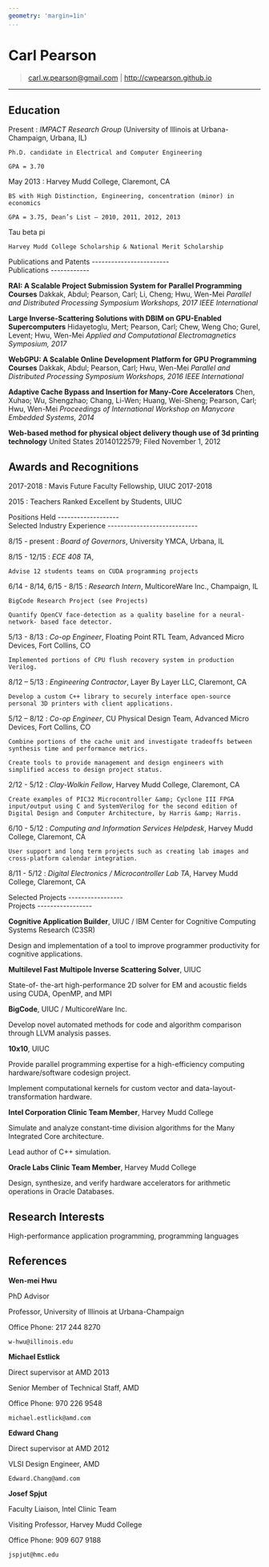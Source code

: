 ```yaml
---
geometry: 'margin=1in'
...
```


Carl Pearson
============

>  carl.w.pearson@gmail.com | <http://cwpearson.github.io>

----


Education
---------

Present
:   *IMPACT Research Group* (University of Illinois at Urbana-Champaign, Urbana, IL)

    Ph.D. candidate in Electrical and Computer Engineering

    GPA = 3.70

May 2013
:   Harvey Mudd College, Claremont, CA

    BS with High Distinction, Engineering, concentration (minor) in economics
    
    GPA = 3.75, Dean’s List – 2010, 2011, 2012, 2013
<div class="cvonly">
    Tau beta pi

    Harvey Mudd College Scholarship & National Merit Scholarship
</div>    


<div class="cvonly">
Publications and Patents
------------------------
</div>
<div class="resumeonly">
Publications
------------
</div>


**RAI: A Scalable Project Submission System for Parallel Programming Courses**
Dakkak, Abdul; Pearson, Carl; Li, Cheng; Hwu, Wen-Mei
*Parallel and Distributed Processing Symposium Workshops, 2017 IEEE International*

**Large Inverse-Scattering Solutions with DBIM on GPU-Enabled Supercomputers**
Hidayetoglu, Mert; Pearson, Carl; Chew, Weng Cho; Gurel, Levent; Hwu, Wen-Mei
*Applied and Computational Electromagnetics Symposium, 2017*

**WebGPU: A Scalable Online Development Platform for GPU Programming Courses**
Dakkak, Abdul; Pearson, Carl; Hwu, Wen-Mei
*Parallel and Distributed Processing Symposium Workshops, 2016 IEEE International*

**Adaptive Cache Bypass and Insertion for Many-Core Accelerators**
Chen, Xuhao; Wu, Shengzhao; Chang, Li-Wen; Huang, Wei-Sheng; Pearson, Carl; Hwu, Wen-Mei
*Proceedings of International Workshop on Manycore Embedded Systems, 2014*

<div class="cvonly">

**Web-based method for physical object delivery though use of 3d printing technology**
United States 20140122579; Filed November 1, 2012
</div>


Awards and Recognitions
-----------------------

2017-2018
:   Mavis Future Faculty Fellowship, UIUC 2017-2018

2015
:   Teachers Ranked Excellent by Students, UIUC

<div class="cvonly">
Positions Held
-------------------
</div>
<div class="resumeonly">
Selected Industry Experience
----------------------------
</div>

<div class="cvonly">

8/15 - present
:   *Board of Governors*, University YMCA, Urbana, IL

8/15 - 12/15
:   *ECE 408 TA*, 

    Advise 12 students teams on CUDA programming projects
</div>

6/14 - 8/14, 6/15 - 8/15
:   *Research Intern*, MulticoreWare Inc., Champaign, IL 

    BigCode Research Project (see Projects)

    Quantify OpenCV face-detection as a quality baseline for a neural-network- based face detector.

5/13 - 8/13
:   *Co-op Engineer*, Floating Point RTL Team, Advanced Micro Devices, Fort Collins, CO 

    Implemented portions of CPU flush recovery system in production Verilog.

8/12 – 5/13
:   *Engineering Contractor*, Layer By Layer LLC, Claremont, CA 

    Develop a custom C++ library to securely interface open-source personal 3D printers with client applications.

5/12 – 8/12
:   *Co-op Engineer*, CU Physical Design Team, Advanced Micro Devices, Fort Collins, CO 

    Combine portions of the cache unit and investigate tradeoffs between synthesis time and performance metrics.

    Create tools to provide management and design engineers with simplified access to design project status.

<div class="cvonly">

2/12 - 5/12
:   *Clay-Wolkin Fellow*, Harvey Mudd College, Claremont, CA

    Create examples of PIC32 Microcontroller &amp; Cyclone III FPGA input/output using C and SystemVerilog for the second edition of Digital Design and Computer Architecture, by Harris &amp; Harris.

6/10 - 5/12
:   *Computing and Information Services Helpdesk*, Harvey Mudd College, Claremont, CA 

    User support and long term projects such as creating lab images and cross-platform calendar integration.

8/11 - 5/12
:   *Digital Electronics / Microcontroller Lab TA*, Harvey Mudd College, Claremont, CA
</div>

<div class="resumeonly">
Selected Projects
-----------------
</div>
<div class="cvonly">
Projects
-----------------
</div>

**Cognitive Application Builder**, UIUC / IBM Center for Cognitive Computing Systems Research (C3SR)

Design and implementation of a tool to improve programmer productivity for cognitive applications.

**Multilevel Fast Multipole Inverse Scattering Solver**, UIUC

State-of- the-art high-performance 2D solver for EM and acoustic fields using CUDA, OpenMP, and MPI

**BigCode**, UIUC / MulticoreWare Inc.

Develop novel automated methods for code and algorithm comparison through LLVM analysis passes.

<div class="cvonly">

**10x10**, UIUC

Provide parallel programming expertise for a high-efficiency computing hardware/software codesign project.

Implement computational kernels for custom vector and data-layout- transformation hardware.

**Intel Corporation Clinic Team Member**, Harvey Mudd College

Simulate and analyze constant-time division algorithms for the Many Integrated Core architecture.

Lead author of C++ simulation.

**Oracle Labs Clinic Team Member**, Harvey Mudd College

Design, synthesize, and verify hardware accelerators for arithmetic operations in Oracle Databases.

</div>

Research Interests
------------------

High-performance application programming, programming languages

References
-------

**Wen-mei Hwu**

PhD Advisor

Professor, University of Illinois at Urbana-Champaign

Office Phone: 217 244 8270

    w-hwu@illinois.edu

**Michael Estlick**

Direct supervisor at AMD 2013

Senior Member of Technical Staff, AMD

Office Phone: 970 226 9548

    michael.estlick@amd.com

**Edward Chang**

Direct supervisor at AMD 2012

VLSI Design Engineer, AMD

    Edward.Chang@amd.com

**Josef Spjut**

Faculty Liaison, Intel Clinic Team

Visiting Professor, Harvey Mudd College

Office Phone: 909 607 9188

    jspjut@hmc.edu